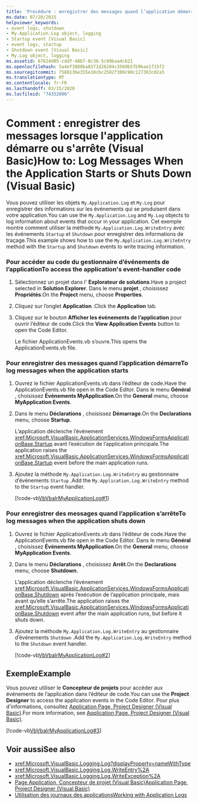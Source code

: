 ```yaml
---
title: 'Procédure : enregistrer des messages quand l’application démarre ou s’arrête'
ms.date: 07/20/2015
helpviewer_keywords:
- event logs, shutdown
- My.Application.Log object, logging
- Startup event [Visual Basic]
- event logs, startup
- Shutdown event [Visual Basic]
- My.Log object, logging
ms.assetid: 67624d05-cddf-48b7-8c36-5c99baa4c621
ms.openlocfilehash: 5a4ef3888ba8371d26204c3569b5fb9bae1f15f2
ms.sourcegitcommit: 7588136e355e10cbc2582f389c90c127363c02a5
ms.translationtype: MT
ms.contentlocale: fr-FR
ms.lasthandoff: 03/15/2020
ms.locfileid: "74352096"
---
```

# <a name="how-to-log-messages-when-the-application-starts-or-shuts-down-visual-basic"></a><span data-ttu-id="46236-102">Comment : enregistrer des messages lorsque l'application démarre ou s'arrête (Visual Basic)</span><span class="sxs-lookup"><span data-stu-id="46236-102">How to: Log Messages When the Application Starts or Shuts Down (Visual Basic)</span></span>

<span data-ttu-id="46236-103">Vous pouvez utiliser les objets `My.Application.Log` et `My.Log` pour enregistrer des informations sur les événements qui se produisent dans votre application.</span><span class="sxs-lookup"><span data-stu-id="46236-103">You can use the `My.Application.Log` and `My.Log` objects to log information about events that occur in your application.</span></span> <span data-ttu-id="46236-104">Cet exemple montre comment utiliser la méthode `My.Application.Log.WriteEntry` avec les événements `Startup` et `Shutdown` pour enregistrer des informations de traçage.</span><span class="sxs-lookup"><span data-stu-id="46236-104">This example shows how to use the `My.Application.Log.WriteEntry` method with the `Startup` and `Shutdown` events to write tracing information.</span></span>  
  
### <a name="to-access-the-applications-event-handler-code"></a><span data-ttu-id="46236-105">Pour accéder au code du gestionnaire d’événements de l’application</span><span class="sxs-lookup"><span data-stu-id="46236-105">To access the application's event-handler code</span></span>  
  
1. <span data-ttu-id="46236-106">Sélectionnez un projet dans l' **Explorateur de solutions**.</span><span class="sxs-lookup"><span data-stu-id="46236-106">Have a project selected in **Solution Explorer**.</span></span> <span data-ttu-id="46236-107">Dans le menu **projet** , choisissez **Propriétés**.</span><span class="sxs-lookup"><span data-stu-id="46236-107">On the **Project** menu, choose **Properties**.</span></span>  
  
2. <span data-ttu-id="46236-108">Cliquez sur l’onglet **Application** .</span><span class="sxs-lookup"><span data-stu-id="46236-108">Click the **Application** tab.</span></span>  
  
3. <span data-ttu-id="46236-109">Cliquez sur le bouton **Afficher les événements de l’application** pour ouvrir l’éditeur de code.</span><span class="sxs-lookup"><span data-stu-id="46236-109">Click the **View Application Events** button to open the Code Editor.</span></span>  
  
     <span data-ttu-id="46236-110">Le fichier ApplicationEvents.vb s’ouvre.</span><span class="sxs-lookup"><span data-stu-id="46236-110">This opens the ApplicationEvents.vb file.</span></span>  
  
### <a name="to-log-messages-when-the-application-starts"></a><span data-ttu-id="46236-111">Pour enregistrer des messages quand l’application démarre</span><span class="sxs-lookup"><span data-stu-id="46236-111">To log messages when the application starts</span></span>  
  
1. <span data-ttu-id="46236-112">Ouvrez le fichier ApplicationEvents.vb dans l’éditeur de code.</span><span class="sxs-lookup"><span data-stu-id="46236-112">Have the ApplicationEvents.vb file open in the Code Editor.</span></span> <span data-ttu-id="46236-113">Dans le menu **Général** , choisissez **Événements MyApplication**.</span><span class="sxs-lookup"><span data-stu-id="46236-113">On the **General** menu, choose **MyApplication Events**.</span></span>  
  
2. <span data-ttu-id="46236-114">Dans le menu **Déclarations** , choisissez **Démarrage**.</span><span class="sxs-lookup"><span data-stu-id="46236-114">On the **Declarations** menu, choose **Startup**.</span></span>  
  
     <span data-ttu-id="46236-115">L’application déclenche l’événement <xref:Microsoft.VisualBasic.ApplicationServices.WindowsFormsApplicationBase.Startup> avant l’exécution de l’application principale.</span><span class="sxs-lookup"><span data-stu-id="46236-115">The application raises the <xref:Microsoft.VisualBasic.ApplicationServices.WindowsFormsApplicationBase.Startup> event before the main application runs.</span></span>  
  
3. <span data-ttu-id="46236-116">Ajoutez la méthode `My.Application.Log.WriteEntry` au gestionnaire d’événements `Startup` .</span><span class="sxs-lookup"><span data-stu-id="46236-116">Add the `My.Application.Log.WriteEntry` method to the `Startup` event handler.</span></span>  
  
     [!code-vb[VbVbalrMyApplicationLog#1](~/samples/snippets/visualbasic/VS_Snippets_VBCSharp/VbVbalrMyApplicationLog/VB/MyEventsFake.vb#1)]  
  
### <a name="to-log-messages-when-the-application-shuts-down"></a><span data-ttu-id="46236-117">Pour enregistrer des messages quand l’application s’arrête</span><span class="sxs-lookup"><span data-stu-id="46236-117">To log messages when the application shuts down</span></span>  
  
1. <span data-ttu-id="46236-118">Ouvrez le fichier ApplicationEvents.vb dans l’éditeur de code.</span><span class="sxs-lookup"><span data-stu-id="46236-118">Have the ApplicationEvents.vb file open in the Code Editor.</span></span> <span data-ttu-id="46236-119">Dans le menu **Général** , choisissez **Événements MyApplication**.</span><span class="sxs-lookup"><span data-stu-id="46236-119">On the **General** menu, choose **MyApplication Events**.</span></span>  
  
2. <span data-ttu-id="46236-120">Dans le menu **Déclarations** , choisissez **Arrêt**.</span><span class="sxs-lookup"><span data-stu-id="46236-120">On the **Declarations** menu, choose **Shutdown**.</span></span>  
  
     <span data-ttu-id="46236-121">L’application déclenche l’événement <xref:Microsoft.VisualBasic.ApplicationServices.WindowsFormsApplicationBase.Shutdown> après l’exécution de l’application principale, mais avant qu’elle s’arrête.</span><span class="sxs-lookup"><span data-stu-id="46236-121">The application raises the <xref:Microsoft.VisualBasic.ApplicationServices.WindowsFormsApplicationBase.Shutdown> event after the main application runs, but before it shuts down.</span></span>  
  
3. <span data-ttu-id="46236-122">Ajoutez la méthode `My.Application.Log.WriteEntry` au gestionnaire d’événements `Shutdown` .</span><span class="sxs-lookup"><span data-stu-id="46236-122">Add the `My.Application.Log.WriteEntry` method to the `Shutdown` event handler.</span></span>  
  
     [!code-vb[VbVbalrMyApplicationLog#2](~/samples/snippets/visualbasic/VS_Snippets_VBCSharp/VbVbalrMyApplicationLog/VB/MyEventsFake.vb#2)]  
  
## <a name="example"></a><span data-ttu-id="46236-123">Exemple</span><span class="sxs-lookup"><span data-stu-id="46236-123">Example</span></span>  

 <span data-ttu-id="46236-124">Vous pouvez utiliser le **Concepteur de projets** pour accéder aux événements de l’application dans l’éditeur de code.</span><span class="sxs-lookup"><span data-stu-id="46236-124">You can use the **Project Designer** to access the application events in the Code Editor.</span></span> <span data-ttu-id="46236-125">Pour plus d'informations, consultez [Application Page, Project Designer (Visual Basic)](/visualstudio/ide/reference/application-page-project-designer-visual-basic).</span><span class="sxs-lookup"><span data-stu-id="46236-125">For more information, see [Application Page, Project Designer (Visual Basic)](/visualstudio/ide/reference/application-page-project-designer-visual-basic).</span></span>  
  
 [!code-vb[VbVbalrMyApplicationLog#3](~/samples/snippets/visualbasic/VS_Snippets_VBCSharp/VbVbalrMyApplicationLog/VB/MyEventsFake.vb#3)]  
  
## <a name="see-also"></a><span data-ttu-id="46236-126">Voir aussi</span><span class="sxs-lookup"><span data-stu-id="46236-126">See also</span></span>

- <xref:Microsoft.VisualBasic.Logging.Log?displayProperty=nameWithType>
- <xref:Microsoft.VisualBasic.Logging.Log.WriteEntry%2A>
- <xref:Microsoft.VisualBasic.Logging.Log.WriteException%2A>
- [<span data-ttu-id="46236-127">Page Application, Concepteur de projet (Visual Basic)</span><span class="sxs-lookup"><span data-stu-id="46236-127">Application Page, Project Designer (Visual Basic)</span></span>](/visualstudio/ide/reference/application-page-project-designer-visual-basic)
- [<span data-ttu-id="46236-128">Utilisation des journaux des applications</span><span class="sxs-lookup"><span data-stu-id="46236-128">Working with Application Logs</span></span>](../../../../visual-basic/developing-apps/programming/log-info/working-with-application-logs.md)
